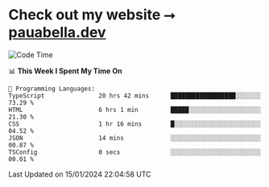 # Check out my website ⭢ [pauabella.dev](https://pauabella.dev)

<!--START_SECTION:waka-->
![Code Time](http://img.shields.io/badge/Code%20Time-2%2C858%20hrs%2034%20mins-blue)

📊 **This Week I Spent My Time On** 

```text
💬 Programming Languages: 
TypeScript               20 hrs 42 mins      ██████████████████░░░░░░░   73.29 % 
HTML                     6 hrs 1 min         █████░░░░░░░░░░░░░░░░░░░░   21.30 % 
CSS                      1 hr 16 mins        █░░░░░░░░░░░░░░░░░░░░░░░░   04.52 % 
JSON                     14 mins             ░░░░░░░░░░░░░░░░░░░░░░░░░   00.87 % 
TSConfig                 0 secs              ░░░░░░░░░░░░░░░░░░░░░░░░░   00.01 % 
```


 Last Updated on 15/01/2024 22:04:58 UTC
<!--END_SECTION:waka-->
